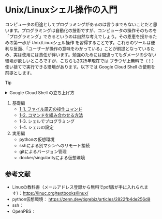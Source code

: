 
# Unix/Linuxシェル操作の入門

コンピュータの用途としてプログラミングがあるのは言うまでもないことだと思います。プログラミングは自動化の技術ですが、コンピュータの操作そのものを「プログラミング」できるというのは自然な考えでしょう。その恩恵を授かるための第一歩が Unix/Linuxシェル操作 を習得することです。これらのツールは便利な反面、「ユーザーが操作の意味をわかっている」ことが前提となっているため、実は使用には責任が伴います。勉強のためには間違ってもダメージの少ない環境が欲しいところですが、こちらも2025年現在では ブラウザ上無料で（！）使い捨てで実行できる環境があります。以下では Google Cloud Shell の使用を前提とします。

> [!TIP]
> <details>
> <summary>Google Cloud Shell の立ち上げ方</summary>
> 
> Google Cloud Shell は Googleアカウントから使えるUnix/Linuxシェルの環境です：
> - 無料でも使えます：https://cloud.google.com/shell/pricing?hl=ja
>
> 使うには基本的にGoogleアカウントにログインした状態でブラウザから適当なURLにアクセスするだけです。最初に動かす際は承認が必要です。使う際にはいくつかの選択肢があります：
> 1. エフェメラルモード：https://shell.cloud.google.com/?hl=fromcloudshell=true&show=terminal&pli=1&ephemeral=true
>       - セッションを切ると作った環境はすべて消去される「一時的（＝エフェメラル）な」モード
>       - 慣れないうちはこちらでやっておくと、何かを失敗しても起動しなおせばやり直せるので安心です
> 2. 通常モード：https://shell.cloud.google.com/?hl=fromcloudshell=true&show=terminal&pli=1
>       - セッションを切っても環境が保存されたままのモード（`$HOME` 領域以下 5GB まで使えるらしい）
>       - 120日間アクセスがない場合は `$HOME` 領域以下 は削除される（メール通知が来る）らしいです。
>       - 一度 エフェメラルモード で動かすと再度承認が求められる？
> </details>

1. 基礎編
    - [1-1. ファイル周辺の操作コマンド](section1/1-1.md)
    - [1-2. コマンドを組み合わせる方法](section1/1-2.md)
    - 1-3. シェルでプログラミング
    - 1-4. シェルの設定
2. 実用編
    - pythonの仮想環境
    - sshによる別マシンへのリモート接続
    - gitによるバージョン管理
    - docker/singularityによる仮想環境

## 参考文献

- Linuxの教科書（メールアドレス登録から無料でpdf版が手に入れられます）：https://linuc.org/textbooks/linux/
- python仮想環境： https://zenn.dev/tigrebiz/articles/2822fb4de256d8
- ssh：
- OpenPBS：